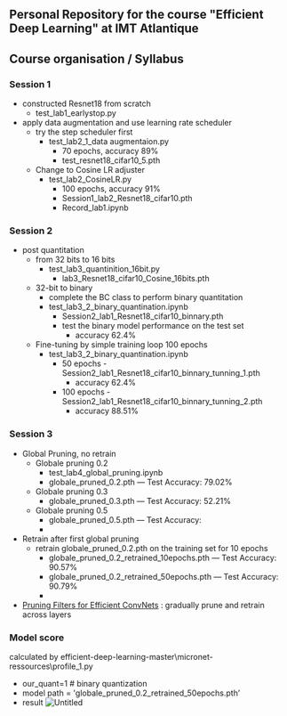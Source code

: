 Personal Repository for the course "Efficient Deep Learning" at IMT Atlantique
--

Course organisation / Syllabus
--

### Session 1

- constructed Resnet18 from scratch
    - test_lab1_earlystop.py
- apply data augmentation and use learning rate scheduler
    - try the step scheduler first
        - test_lab2_1_data augmentaion.py
            - 70 epochs, accuracy 89%
            - test_resnet18_cifar10_5.pth
    - Change to Cosine LR adjuster
        - test_lab2_CosineLR.py
            - 100 epochs, accuracy 91%
            - Session1_lab2_Resnet18_cifar10.pth
            - Record_lab1.ipynb

### Session 2

- post quantitation
    - from 32 bits to 16 bits
        - test_lab3_quantinition_16bit.py
            - lab3_Resnet18_cifar10_Cosine_16bits.pth
    - 32-bit to binary
        - complete the BC class to perform binary quantitation
        - test_lab3_2_binary_quantination.ipynb
            - Session2_lab1_Resnet18_cifar10_binnary.pth
            - test the binary model performance on the test set
                - accuracy 62.4%
    - Fine-tuning by simple training loop 100 epochs
        - test_lab3_2_binary_quantination.ipynb
            - 50 epochs - Session2_lab1_Resnet18_cifar10_binnary_tunning_1.pth
                - accuracy 62.4%
            - 100 epochs - Session2_lab1_Resnet18_cifar10_binnary_tunning_2.pth
                - accuracy 88.51%

### Session 3

- Global Pruning, no retrain
    - Globale pruning 0.2
        - test_lab4_global_pruning.ipynb
        - globale_pruned_0.2.pth  —  Test Accuracy: 79.02%
    - Globale pruning 0.3
        - globale_pruned_0.3.pth — Test Accuracy: 52.21%
    - Globale pruning 0.5
        - globale_pruned_0.5.pth — Test Accuracy:
        - 
- Retrain after first global pruning
    - retrain globale_pruned_0.2.pth on the training set for 10 epochs
        - globale_pruned_0.2_retrained_10epochs.pth — Test Accuracy:  90.57%
        - globale_pruned_0.2_retrained_50epochs.pth — Test Accuracy:  90.79%
        - 
- [Pruning Filters for Efficient ConvNets](https://arxiv.org/abs/1608.08710) : gradually prune and retrain across layers

### Model score 

calculated by efficient-deep-learning-master\micronet-ressources\profile_1.py

- our_quant=1 # binary quantization
- model path = 'globale_pruned_0.2_retrained_50epochs.pth’
- result
![Untitled](https://prod-files-secure.s3.us-west-2.amazonaws.com/f1be94b8-0352-4a2c-bfa1-cdd8a3c94eb3/33bbe9e4-0250-48f0-8a29-92e96a5ff24a/Untitled.png)
